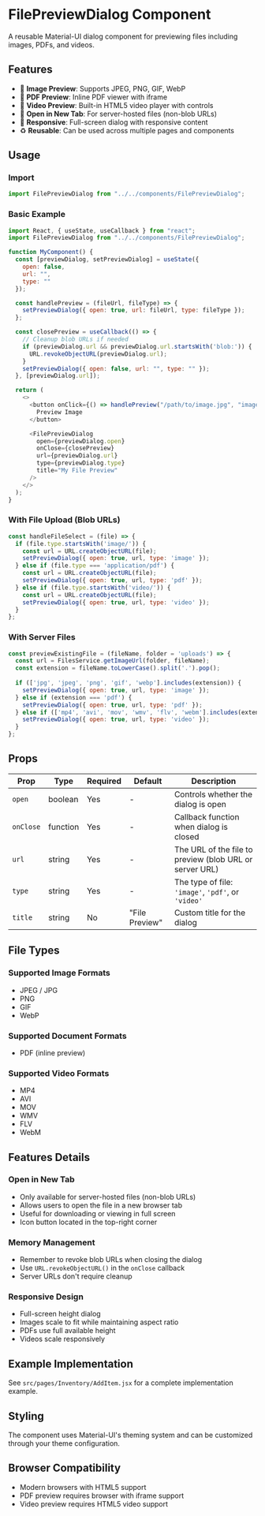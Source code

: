 # FilePreviewDialog Component

A reusable Material-UI dialog component for previewing files including images, PDFs, and videos.

## Features

- 📸 **Image Preview**: Supports JPEG, PNG, GIF, WebP
- 📄 **PDF Preview**: Inline PDF viewer with iframe
- 🎥 **Video Preview**: Built-in HTML5 video player with controls
- 🔗 **Open in New Tab**: For server-hosted files (non-blob URLs)
- 📱 **Responsive**: Full-screen dialog with responsive content
- ♻️ **Reusable**: Can be used across multiple pages and components

## Usage

### Import

```javascript
import FilePreviewDialog from "../../components/FilePreviewDialog";
```

### Basic Example

```javascript
import React, { useState, useCallback } from "react";
import FilePreviewDialog from "../../components/FilePreviewDialog";

function MyComponent() {
  const [previewDialog, setPreviewDialog] = useState({ 
    open: false, 
    url: "", 
    type: "" 
  });

  const handlePreview = (fileUrl, fileType) => {
    setPreviewDialog({ open: true, url: fileUrl, type: fileType });
  };

  const closePreview = useCallback(() => {
    // Cleanup blob URLs if needed
    if (previewDialog.url && previewDialog.url.startsWith('blob:')) {
      URL.revokeObjectURL(previewDialog.url);
    }
    setPreviewDialog({ open: false, url: "", type: "" });
  }, [previewDialog.url]);

  return (
    <>
      <button onClick={() => handlePreview("/path/to/image.jpg", "image")}>
        Preview Image
      </button>

      <FilePreviewDialog
        open={previewDialog.open}
        onClose={closePreview}
        url={previewDialog.url}
        type={previewDialog.type}
        title="My File Preview"
      />
    </>
  );
}
```

### With File Upload (Blob URLs)

```javascript
const handleFileSelect = (file) => {
  if (file.type.startsWith('image/')) {
    const url = URL.createObjectURL(file);
    setPreviewDialog({ open: true, url, type: 'image' });
  } else if (file.type === 'application/pdf') {
    const url = URL.createObjectURL(file);
    setPreviewDialog({ open: true, url, type: 'pdf' });
  } else if (file.type.startsWith('video/')) {
    const url = URL.createObjectURL(file);
    setPreviewDialog({ open: true, url, type: 'video' });
  }
};
```

### With Server Files

```javascript
const previewExistingFile = (fileName, folder = 'uploads') => {
  const url = FilesService.getImageUrl(folder, fileName);
  const extension = fileName.toLowerCase().split('.').pop();
  
  if (['jpg', 'jpeg', 'png', 'gif', 'webp'].includes(extension)) {
    setPreviewDialog({ open: true, url, type: 'image' });
  } else if (extension === 'pdf') {
    setPreviewDialog({ open: true, url, type: 'pdf' });
  } else if (['mp4', 'avi', 'mov', 'wmv', 'flv', 'webm'].includes(extension)) {
    setPreviewDialog({ open: true, url, type: 'video' });
  }
};
```

## Props

| Prop | Type | Required | Default | Description |
|------|------|----------|---------|-------------|
| `open` | boolean | Yes | - | Controls whether the dialog is open |
| `onClose` | function | Yes | - | Callback function when dialog is closed |
| `url` | string | Yes | - | The URL of the file to preview (blob URL or server URL) |
| `type` | string | Yes | - | The type of file: `'image'`, `'pdf'`, or `'video'` |
| `title` | string | No | "File Preview" | Custom title for the dialog |

## File Types

### Supported Image Formats
- JPEG / JPG
- PNG
- GIF
- WebP

### Supported Document Formats
- PDF (inline preview)

### Supported Video Formats
- MP4
- AVI
- MOV
- WMV
- FLV
- WebM

## Features Details

### Open in New Tab
- Only available for server-hosted files (non-blob URLs)
- Allows users to open the file in a new browser tab
- Useful for downloading or viewing in full screen
- Icon button located in the top-right corner

### Memory Management
- Remember to revoke blob URLs when closing the dialog
- Use `URL.revokeObjectURL()` in the `onClose` callback
- Server URLs don't require cleanup

### Responsive Design
- Full-screen height dialog
- Images scale to fit while maintaining aspect ratio
- PDFs use full available height
- Videos scale responsively

## Example Implementation

See `src/pages/Inventory/AddItem.jsx` for a complete implementation example.

## Styling

The component uses Material-UI's theming system and can be customized through your theme configuration.

## Browser Compatibility

- Modern browsers with HTML5 support
- PDF preview requires browser with iframe support
- Video preview requires HTML5 video support
